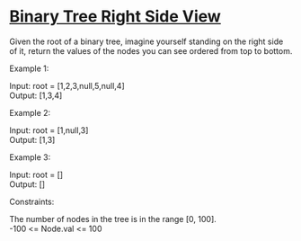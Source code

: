 # [Binary Tree Right Side View](https://leetcode.com/problems/binary-tree-right-side-view/)

Given the root of a binary tree, imagine yourself standing on the right side of it, return the values of the nodes you can see ordered from top to bottom.  

Example 1:  

Input: root = [1,2,3,null,5,null,4]  
Output: [1,3,4]  

Example 2:  

Input: root = [1,null,3]  
Output: [1,3]  

Example 3:  

Input: root = []  
Output: []  
 
Constraints:  

The number of nodes in the tree is in the range [0, 100].  
-100 <= Node.val <= 100  
